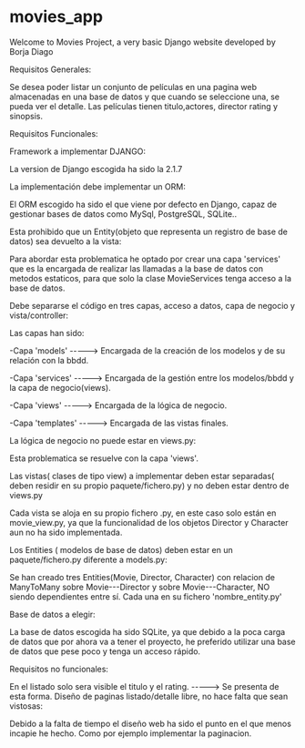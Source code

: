 # movies_app
Welcome to Movies Project, a very basic Django website developed by Borja Diago

Requisitos Generales:

Se desea poder listar un conjunto de películas en una pagina web almacenadas en una base de datos y que cuando se seleccione una, se pueda ver el detalle. Las películas tienen titulo,actores, director rating y sinopsis. 


Requisitos Funcionales:

Framework a implementar DJANGO:

La version de Django escogida ha sido la 2.1.7


La implementación debe implementar un ORM:

El ORM escogido ha sido el que viene por defecto en Django, capaz de gestionar bases de datos como MySql, PostgreSQL, SQLite..


Esta prohibido que un Entity(objeto que representa un registro de base de datos) sea devuelto a la vista:

Para abordar esta problematica he optado por crear una capa 'services' que es la encargada de realizar las llamadas a la base de datos con metodos estaticos, para que solo la clase MovieServices tenga acceso a la base de datos.


Debe separarse el código en tres capas, acceso a datos, capa de negocio y vista/controller:

Las capas han sido:

-Capa 'models' -----> Encargada de la creación de los modelos y de su relación con la bbdd.

-Capa 'services' -----> Encargada de la gestión entre los modelos/bbdd y la capa de negocio(views).

-Capa 'views' -----> Encargada de la lógica de negocio.

-Capa 'templates' -----> Encargada de las vistas finales.


La lógica de negocio no puede estar en views.py:

Esta problematica se resuelve con la capa 'views'.


Las vistas( clases de tipo view) a implementar deben estar separadas( deben residir en su propio paquete/fichero.py) y no deben estar dentro de views.py

Cada vista se aloja en su propio fichero .py, en este caso solo están en movie_view.py, ya que la funcionalidad de los objetos Director y Character aun no ha sido implementada.


Los Entities ( modelos de base de datos) deben estar en un paquete/fichero.py diferente a models.py:

Se han creado tres Entities(Movie, Director, Character) con relacion de ManyToMany sobre Movie---Director y sobre Movie---Character, NO siendo dependientes entre sí. Cada una en su fichero 'nombre_entity.py'

Base de datos a elegir:

La base de datos escogida ha sido SQLite, ya que debido a la poca carga de datos que por ahora va a tener el proyecto, he preferido utilizar una base de datos que pese poco y tenga un acceso rápido.


Requisitos no funcionales:

En el listado solo sera visible el titulo y el rating. -----> Se presenta de esta forma.
Diseño de paginas listado/detalle libre, no hace falta que sean vistosas:

Debido a la falta de tiempo el diseño web ha sido el punto en el que menos incapie he hecho. Como por ejemplo implementar la paginacion.
